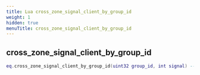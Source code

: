 ```yaml
---
title: Lua cross_zone_signal_client_by_group_id
weight: 1
hidden: true
menuTitle: cross_zone_signal_client_by_group_id
---
```

## cross_zone_signal_client_by_group_id
```lua
eq.cross_zone_signal_client_by_group_id(uint32 group_id, int signal) -- void
```